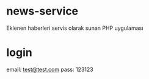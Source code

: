 # news-service
Eklenen haberleri servis olarak sunan PHP uygulaması

# login
email: test@test.com
pass: 123123


